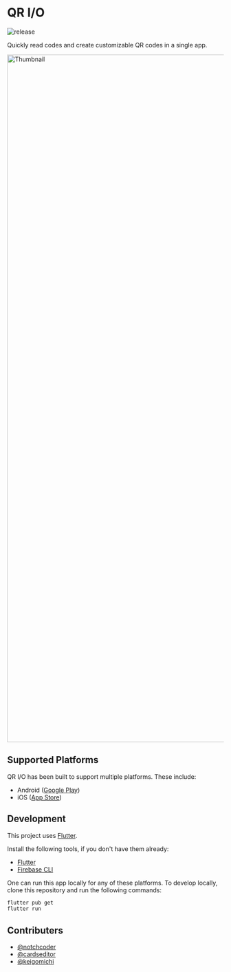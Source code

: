 # QR I/O

![release](https://img.shields.io/github/v/release/Dev-roll/qrio)

Quickly read codes and create customizable QR codes in a single app.

<img width="1600" alt="Thumbnail" src="https://user-images.githubusercontent.com/84573152/209532045-bf7131b6-a275-49d1-8f45-21a608cdfcbe.png">

## Supported Platforms

QR I/O has been built to support multiple platforms. These include:

- Android ([Google Play](https://play.google.com/store/apps/details?id=app.web.qrio))
- iOS ([App Store](https://apps.apple.com/us/app/qr-i-o-qr-%E3%82%B3%E3%83%BC%E3%83%89-%E8%AA%AD%E3%81%BF%E5%8F%96%E3%82%8A-%E4%BD%9C%E6%88%90%E3%82%A2%E3%83%97%E3%83%AA/id1661431115))

## Development

This project uses [Flutter](https://flutter.dev).

Install the following tools, if you don't have them already:

- [Flutter](https://flutter.dev/docs/get-started/install)
- [Firebase CLI](https://firebase.google.com/docs/cli#install_the_firebase_cli)

One can run this app locally for any of these platforms.
To develop locally, clone this repository and run the following commands:

```bash
flutter pub get
flutter run
```

## Contributers

- [@notchcoder](https://github.com/notchcoder)
- [@cardseditor](https://github.com/cardseditor)
- [@keigomichi](https://github.com/keigomichi)
